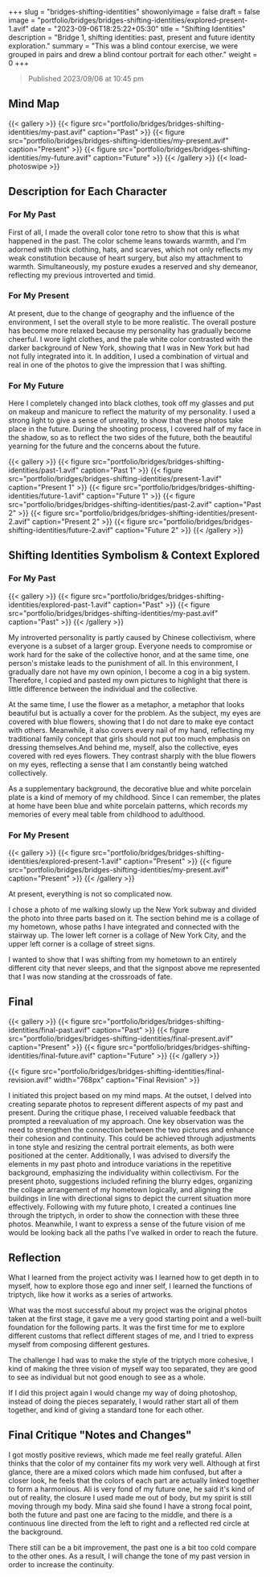 +++
slug = "bridges-shifting-identities"
showonlyimage = false
draft = false
image = "portfolio/bridges/bridges-shifting-identities/explored-present-1.avif"
date = "2023-09-06T18:25:22+05:30"
title = "Shifting Identities"
description = "Bridge 1, shifting identities: past, present and future identity exploration."
summary = "This was a blind contour exercise, we were grouped in pairs and drew a blind contour portrait for each other."
weight = 0
+++

> Published 2023/09/06 at 10:45 pm

## Mind Map

{{< gallery >}}
  {{< figure src="portfolio/bridges/bridges-shifting-identities/my-past.avif" caption="Past" >}}
  {{< figure src="portfolio/bridges/bridges-shifting-identities/my-present.avif" caption="Present" >}}
  {{< figure src="portfolio/bridges/bridges-shifting-identities/my-future.avif" caption="Future" >}}
{{< /gallery >}}
{{< load-photoswipe >}}

## Description for Each Character

### For My Past

First of all, I made the overall color tone retro to show that this is what happened in the past. The color scheme leans towards warmth, and I'm adorned with thick clothing, hats, and scarves, which not only reflects my weak constitution because of heart surgery, but also my attachment to warmth. Simultaneously, my posture exudes a reserved and shy demeanor, reflecting my previous introverted and timid.

### For My Present

At present, due to the change of geography and the influence of the environment, I set the overall style to be more realistic. The overall posture has become more relaxed because my personality has gradually become cheerful. I wore light clothes, and the pale white color contrasted with the darker background of New York, showing that I was in New York but had not fully integrated into it. In addition, I used a combination of virtual and real in one of the photos to give the impression that I was shifting.

### For My Future

Here I completely changed into black clothes, took off my glasses and put on makeup and manicure to reflect the maturity of my personality. I used a strong light to give a sense of unreality, to show that these photos take place in the future. During the shooting process, I covered half of my face in the shadow, so as to reflect the two sides of the future, both the beautiful yearning for the future and the concerns about the future.

{{< gallery >}}
  {{< figure src="portfolio/bridges/bridges-shifting-identities/past-1.avif" caption="Past 1" >}}
  {{< figure src="portfolio/bridges/bridges-shifting-identities/present-1.avif" caption="Present 1" >}}
  {{< figure src="portfolio/bridges/bridges-shifting-identities/future-1.avif" caption="Future 1" >}}
  {{< figure src="portfolio/bridges/bridges-shifting-identities/past-2.avif" caption="Past 2" >}}
  {{< figure src="portfolio/bridges/bridges-shifting-identities/present-2.avif" caption="Present 2" >}}
  {{< figure src="portfolio/bridges/bridges-shifting-identities/future-2.avif" caption="Future 2" >}}
{{< /gallery >}}

## Shifting Identities Symbolism & Context Explored

### For My Past

{{< gallery >}}
  {{< figure src="portfolio/bridges/bridges-shifting-identities/explored-past-1.avif" caption="Past" >}}
  {{< figure src="portfolio/bridges/bridges-shifting-identities/my-past.avif" caption="Past" >}}
{{< /gallery >}}

My introverted personality is partly caused by Chinese collectivism, where everyone is a subset of a larger group. Everyone needs to compromise or work hard for the sake of the collective honor, and at the same time, one person's mistake leads to the punishment of all. In this environment, I gradually dare not have my own opinion, I become a cog in a big system. Therefore, I copied and pasted my own pictures to highlight that there is little difference between the individual and the collective.

At the same time, I use the flower as a metaphor, a metaphor that looks beautiful but is actually a cover for the problem. As the subject, my eyes are covered with blue flowers, showing that I do not dare to make eye contact with others. Meanwhile, it also covers every nail of my hand, reflecting my traditional family concept that girls should not put too much emphasis on dressing themselves.And behind me, myself, also the collective, eyes covered with red eyes flowers. They contrast sharply with the blue flowers on my eyes, reflecting a sense that I am constantly being watched collectively.

As a supplementary background, the decorative blue and white porcelain plate is a kind of memory of my childhood. Since I can remember, the plates at home have been blue and white porcelain patterns, which records my memories of every meal table from childhood to adulthood.

### For My Present

{{< gallery >}}
  {{< figure src="portfolio/bridges/bridges-shifting-identities/explored-present-1.avif" caption="Present" >}}
  {{< figure src="portfolio/bridges/bridges-shifting-identities/my-present.avif" caption="Present" >}}
{{< /gallery >}}

At present, everything is not so complicated now.

I chose a photo of me walking slowly up the New York subway and divided the photo into three parts based on it. The section behind me is a collage of my hometown, whose paths I have integrated and connected with the stairway up. The lower left corner is a collage of New York City, and the upper left corner is a collage of street signs.

I wanted to show that I was shifting from my hometown to an entirely different city that never sleeps, and that the signpost above me represented that I was now standing at the crossroads of fate.

## Final

{{< gallery >}}
  {{< figure src="portfolio/bridges/bridges-shifting-identities/final-past.avif" caption="Past" >}}
  {{< figure src="portfolio/bridges/bridges-shifting-identities/final-present.avif" caption="Present" >}}
  {{< figure src="portfolio/bridges/bridges-shifting-identities/final-future.avif" caption="Future" >}}
{{< /gallery >}}

{{< figure src="portfolio/bridges/bridges-shifting-identities/final-revision.avif" width="768px" caption="Final Revision" >}}

I initiated this project based on my mind maps. At the outset, I delved into creating separate photos to represent different aspects of my past and present. During the critique phase, I received valuable feedback that prompted a reevaluation of my approach. One key observation was the need to strengthen the connection between the two pictures and enhance their cohesion and continuity. This could be achieved through adjustments in tone style and resizing the central portrait elements, as both were positioned at the center. Additionally, I was advised to diversify the elements in my past photo and introduce variations in the repetitive background, emphasizing the individuality within collectivism. For the present photo, suggestions included refining the blurry edges, organizing the collage arrangement of my hometown logically, and aligning the buildings in line with directional signs to depict the current situation more effectively. Following with my future photo, I created a continues line through the triptych, in order to show the connection with these three photos. Meanwhile, I want to express a sense of the future vision of me would be looking back all the paths I’ve walked in order to reach the future.

## Reflection

What I learned from the project activity was I learned how to get depth in to myself, how to explore those ego and inner self, I learned the functions of triptych, like how it works as a series of artworks.

What was the most successful about my project was the original photos taken at the first stage, it gave me a very good starting point and a well-built foundation for the following parts. It was the first time for me to explore different customs that reflect different stages of me, and I tried to express myself from composing different gestures.

The challenge I had was to make the style of the triptych more cohesive, I kind of making the three vision of myself way too separated, they are good to see as individual but not good enough to see as a whole.

If I did this project again I would change my way of doing photoshop, instead of doing the pieces separately, I would rather start all of them together, and kind of giving a standard tone for each other.

## Final Critique "Notes and Changes"

I got mostly positive reviews, which made me feel really grateful. Allen thinks that the color of my container fits my work very well. Although at first glance, there are a mixed colors which made him confused, but after a closer look, he feels that the colors of each part are actually linked together to form a harmonious. Ali is very fond of my future one, he said it's kind of out of reality, the closure I used made me out of body, but my spirit is still moving through my body. Mina said she found I have a strong focal point, both the future and past one are facing to the middle, and there is a continuous line directed from the left to right and a reflected red circle at the background.

There still can be a bit improvement, the past one is a bit too cold compare to the other ones. As a result, I will change the tone of my past version in order to increase the continuity.